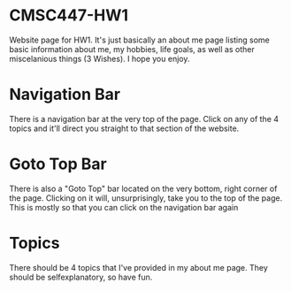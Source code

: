 # CMSC447-HW1
 Website page for HW1. It's just basically an about me page listing some basic information about me, my hobbies, life goals, as well as other miscelanious things (3 Wishes). I hope you enjoy.
 
 # Navigation Bar
  There is a navigation bar at the very top of the page. Click on any of the 4 topics and it'll direct you straight to that section of the website.
  
  # Goto Top Bar
  There is also a "Goto Top" bar located on the very bottom, right corner of the page. Clicking on it will, unsurprisingly, take you to the top of the page. This is mostly so that you can click on the navigation bar again
  
  # Topics
  There should be 4 topics that I've provided in my about me page. They should be selfexplanatory, so have fun.
